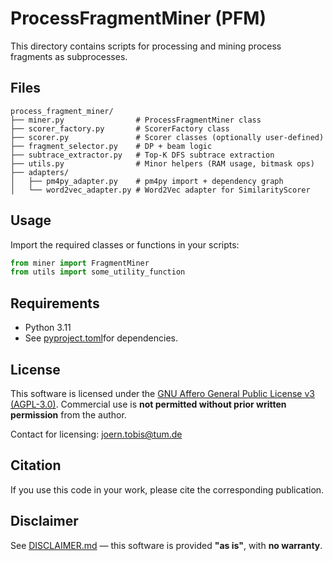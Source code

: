 # ProcessFragmentMiner (PFM)

This directory contains scripts for processing and mining process fragments as subprocesses.

## Files
```text
process_fragment_miner/
├── miner.py                # ProcessFragmentMiner class
├── scorer_factory.py       # ScorerFactory class
├── scorer.py               # Scorer classes (optionally user-defined)
├── fragment_selector.py    # DP + beam logic
├── subtrace_extractor.py   # Top-K DFS subtrace extraction
├── utils.py                # Minor helpers (RAM usage, bitmask ops)
├── adapters/
│   ├── pm4py_adapter.py    # pm4py import + dependency graph
│   └── word2vec_adapter.py # Word2Vec adapter for SimilarityScorer
```
## Usage

Import the required classes or functions in your scripts:

```python
from miner import FragmentMiner
from utils import some_utility_function
```

## Requirements

- Python 3.11
- See [pyproject.toml](pyproject.toml)for dependencies.

## License

This software is licensed under the [GNU Affero General Public License v3 (AGPL-3.0)](LICENSE).
Commercial use is **not permitted without prior written permission** from the author.

Contact for licensing: [joern.tobis@tum.de](mailto:joern.tobis@tum.de)

## Citation

If you use this code in your work, please cite the corresponding publication.

## Disclaimer

See [DISCLAIMER.md](DISCLAIMER.md) — this software is provided **"as is"**, with **no warranty**.